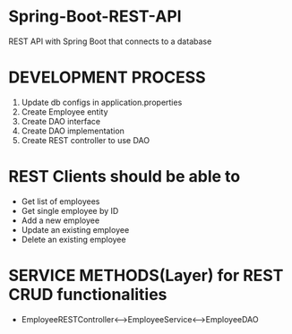 # Spring-Boot-REST-API
REST API with Spring Boot that connects to a database

# DEVELOPMENT PROCESS
1. Update db configs in application.properties
2. Create Employee entity
3. Create DAO interface
4. Create DAO implementation
5. Create REST controller to use DAO

# REST Clients should be able to 
*  Get list of employees
*  Get single employee by ID
*  Add a new employee
*  Update an existing employee
*  Delete an existing employee

# SERVICE METHODS(Layer) for REST CRUD functionalities
* EmployeeRESTController<-->EmployeeService<-->EmployeeDAO
